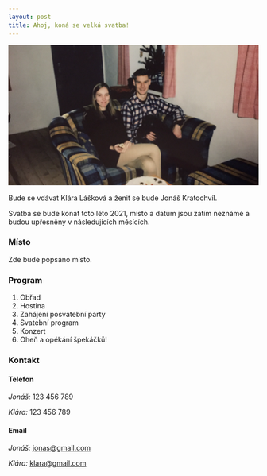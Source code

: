 ```yaml
---
layout: post
title: Ahoj, koná se velká svatba!
---
```


![](/images/jonasklara.png)

Bude se vdávat Klára Lášková a ženit se bude Jonáš Kratochvíl.

Svatba se bude konat toto léto 2021, místo a datum jsou zatím neznámé a budou upřesněny v následujících měsících.

### Místo

Zde bude popsáno místo.

### Program
1. Obřad
2. Hostina
3. Zahájení posvatební party
4. Svatební program
5. Konzert
6. Oheň a opékání špekáčků!

### Kontakt

#### Telefon

_Jonáš:_ 123 456 789

_Klára:_ 123 456 789

#### Email

_Jonáš:_ [jonas@gmail.com](mailto:jonas@gmail.com)

_Klára:_ [klara@gmail.com](mailto:klara@gmail.com)
